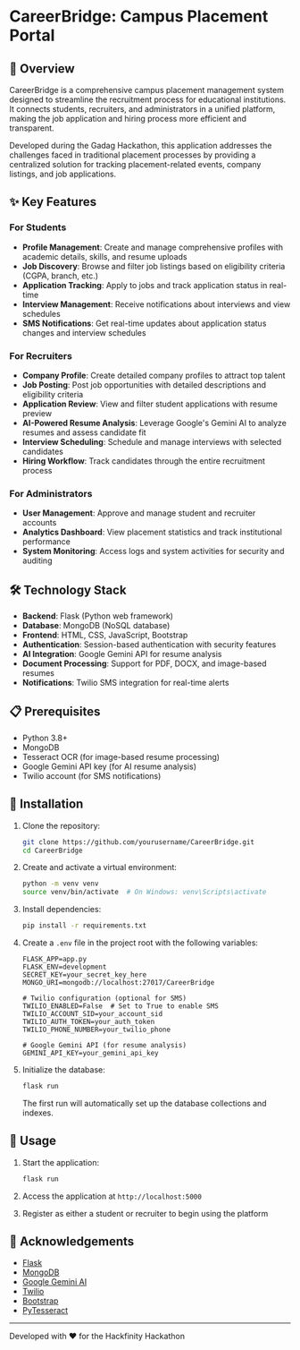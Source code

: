 # CareerBridge: Campus Placement Portal

## 🚀 Overview

CareerBridge is a comprehensive campus placement management system designed to streamline the recruitment process for educational institutions. It connects students, recruiters, and administrators in a unified platform, making the job application and hiring process more efficient and transparent.

Developed during the Gadag Hackathon, this application addresses the challenges faced in traditional placement processes by providing a centralized solution for tracking placement-related events, company listings, and job applications.

## ✨ Key Features

### For Students
- **Profile Management**: Create and manage comprehensive profiles with academic details, skills, and resume uploads
- **Job Discovery**: Browse and filter job listings based on eligibility criteria (CGPA, branch, etc.)
- **Application Tracking**: Apply to jobs and track application status in real-time
- **Interview Management**: Receive notifications about interviews and view schedules
- **SMS Notifications**: Get real-time updates about application status changes and interview schedules

### For Recruiters
- **Company Profile**: Create detailed company profiles to attract top talent
- **Job Posting**: Post job opportunities with detailed descriptions and eligibility criteria
- **Application Review**: View and filter student applications with resume preview
- **AI-Powered Resume Analysis**: Leverage Google's Gemini AI to analyze resumes and assess candidate fit
- **Interview Scheduling**: Schedule and manage interviews with selected candidates
- **Hiring Workflow**: Track candidates through the entire recruitment process

### For Administrators
- **User Management**: Approve and manage student and recruiter accounts
- **Analytics Dashboard**: View placement statistics and track institutional performance
- **System Monitoring**: Access logs and system activities for security and auditing

## 🛠️ Technology Stack

- **Backend**: Flask (Python web framework)
- **Database**: MongoDB (NoSQL database)
- **Frontend**: HTML, CSS, JavaScript, Bootstrap
- **Authentication**: Session-based authentication with security features
- **AI Integration**: Google Gemini API for resume analysis
- **Document Processing**: Support for PDF, DOCX, and image-based resumes
- **Notifications**: Twilio SMS integration for real-time alerts

## 📋 Prerequisites

- Python 3.8+
- MongoDB
- Tesseract OCR (for image-based resume processing)
- Google Gemini API key (for AI resume analysis)
- Twilio account (for SMS notifications)

## 🚀 Installation

1. Clone the repository:
   ```bash
   git clone https://github.com/yourusername/CareerBridge.git
   cd CareerBridge
   ```

2. Create and activate a virtual environment:
   ```bash
   python -m venv venv
   source venv/bin/activate  # On Windows: venv\Scripts\activate
   ```

3. Install dependencies:
   ```bash
   pip install -r requirements.txt
   ```

4. Create a `.env` file in the project root with the following variables:
   ```
   FLASK_APP=app.py
   FLASK_ENV=development
   SECRET_KEY=your_secret_key_here
   MONGO_URI=mongodb://localhost:27017/CareerBridge
   
   # Twilio configuration (optional for SMS)
   TWILIO_ENABLED=False  # Set to True to enable SMS
   TWILIO_ACCOUNT_SID=your_account_sid
   TWILIO_AUTH_TOKEN=your_auth_token
   TWILIO_PHONE_NUMBER=your_twilio_phone
   
   # Google Gemini API (for resume analysis)
   GEMINI_API_KEY=your_gemini_api_key
   ```

5. Initialize the database:
   ```bash
   flask run
   ```
   The first run will automatically set up the database collections and indexes.

## 🚀 Usage

1. Start the application:
   ```bash
   flask run
   ```

2. Access the application at `http://localhost:5000`

3. Register as either a student or recruiter to begin using the platform


## 🙏 Acknowledgements

- [Flask](https://flask.palletsprojects.com/)
- [MongoDB](https://www.mongodb.com/)
- [Google Gemini AI](https://ai.google.dev/)
- [Twilio](https://www.twilio.com/)
- [Bootstrap](https://getbootstrap.com/)
- [PyTesseract](https://github.com/madmaze/pytesseract)

---

Developed with ❤️ for the Hackfinity Hackathon
